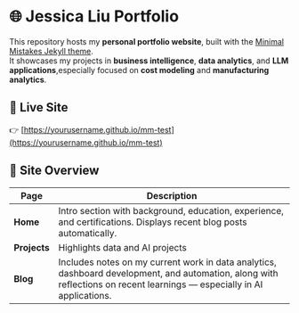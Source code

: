 # 🌐 Jessica Liu Portfolio

This repository hosts my **personal portfolio website**, built with the [Minimal Mistakes Jekyll theme](https://mmistakes.github.io/minimal-mistakes/).  
It showcases my projects in **business intelligence**, **data analytics**, and **LLM applications**,especially focused on **cost modeling** and **manufacturing analytics**. 

## 🚀 Live Site
👉 [https://yourusername.github.io/mm-test](https://yourusername.github.io/mm-test)

## 🧭 Site Overview

| Page | Description |
|------|--------------|
| **Home** | Intro section with background, education, experience, and certifications. Displays recent blog posts automatically. |
| **Projects** | Highlights data and AI projects|
| **Blog** | Includes notes on my current work in data analytics, dashboard development, and automation, along with reflections on recent learnings — especially in AI applications. |